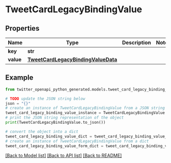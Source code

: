 # TweetCardLegacyBindingValue


## Properties

Name | Type | Description | Notes
------------ | ------------- | ------------- | -------------
**key** | **str** |  | 
**value** | [**TweetCardLegacyBindingValueData**](TweetCardLegacyBindingValueData.md) |  | 

## Example

```python
from twitter_openapi_python_generated.models.tweet_card_legacy_binding_value import TweetCardLegacyBindingValue

# TODO update the JSON string below
json = "{}"
# create an instance of TweetCardLegacyBindingValue from a JSON string
tweet_card_legacy_binding_value_instance = TweetCardLegacyBindingValue.from_json(json)
# print the JSON string representation of the object
print(TweetCardLegacyBindingValue.to_json())

# convert the object into a dict
tweet_card_legacy_binding_value_dict = tweet_card_legacy_binding_value_instance.to_dict()
# create an instance of TweetCardLegacyBindingValue from a dict
tweet_card_legacy_binding_value_form_dict = tweet_card_legacy_binding_value.from_dict(tweet_card_legacy_binding_value_dict)
```
[[Back to Model list]](../README.md#documentation-for-models) [[Back to API list]](../README.md#documentation-for-api-endpoints) [[Back to README]](../README.md)


